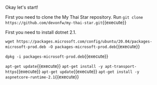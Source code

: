 Okay let's start!

First you need to clone the My Thai Star repository. Run `git clone https://github.com/devonfw/my-thai-star.git`{{execute}}

First you need to install dotnet 2.1.

`wget https://packages.microsoft.com/config/ubuntu/20.04/packages-microsoft-prod.deb -O packages-microsoft-prod.deb`{{execute}}

`dpkg -i packages-microsoft-prod.deb`{{execute}}

`apt-get update`{{execute}}
`apt-get install -y apt-transport-https`{{execute}}
`apt-get update`{{execute}}
`apt-get install -y aspnetcore-runtime-2.1`{{execute}}
